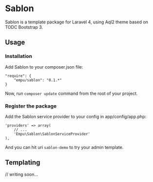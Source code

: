 # Sablon

Sablon is a template package for Laravel 4, using Aql2 theme based on TODC Bootstrap 3.

## Usage

### Installation

Add Sablon to your composer.json file:

    "require": {
        "empu/sablon": "0.1.*"
    }

Now, run `composer update` command from the root of your project.

### Register the package

Add the Sablon service provider to your config in app/config/app.php:

    'providers' => array(
        // ...
        'Empu\Sablon\SablonServiceProvider'
    ),

And you can hit uri `sablon-demo` to try your admin template.

## Templating

// writing soon...